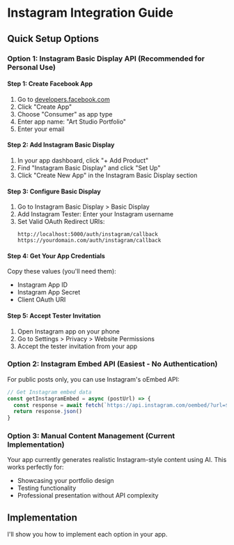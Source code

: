 # Instagram Integration Guide

## Quick Setup Options

### Option 1: Instagram Basic Display API (Recommended for Personal Use)

#### Step 1: Create Facebook App
1. Go to [developers.facebook.com](https://developers.facebook.com)
2. Click "Create App"
3. Choose "Consumer" as app type
4. Enter app name: "Art Studio Portfolio"
5. Enter your email

#### Step 2: Add Instagram Basic Display
1. In your app dashboard, click "+ Add Product"
2. Find "Instagram Basic Display" and click "Set Up"
3. Click "Create New App" in the Instagram Basic Display section

#### Step 3: Configure Basic Display
1. Go to Instagram Basic Display > Basic Display
2. Add Instagram Tester: Enter your Instagram username
3. Set Valid OAuth Redirect URIs:
   ```
   http://localhost:5000/auth/instagram/callback
   https://yourdomain.com/auth/instagram/callback
   ```

#### Step 4: Get Your App Credentials
Copy these values (you'll need them):
- Instagram App ID
- Instagram App Secret
- Client OAuth URI

#### Step 5: Accept Tester Invitation
1. Open Instagram app on your phone
2. Go to Settings > Privacy > Website Permissions
3. Accept the tester invitation from your app

### Option 2: Instagram Embed API (Easiest - No Authentication)

For public posts only, you can use Instagram's oEmbed API:

```javascript
// Get Instagram embed data
const getInstagramEmbed = async (postUrl) => {
  const response = await fetch(`https://api.instagram.com/oembed/?url=${postUrl}`)
  return response.json()
}
```

### Option 3: Manual Content Management (Current Implementation)

Your app currently generates realistic Instagram-style content using AI. This works perfectly for:
- Showcasing your portfolio design
- Testing functionality
- Professional presentation without API complexity

## Implementation

I'll show you how to implement each option in your app.